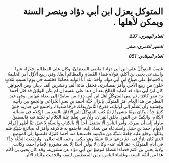 <h1 dir="rtl">المتوكل يعزل ابن أبي دؤاد وينصر السنة ويمكن لأهلها  .</h1>

<h5 dir="rtl">العام الهجري:  237

الشهر القمري: صفر

العام الميلادي: 851</h5>

<p dir="rtl">غَضِبَ المتوكِّلُ على ابنِ أبي دؤاد القاضي المعتزليِّ، وكان على المظالمِ، فعَزَله عنها واستدعى يحيى بنَ أكثَمَ، فولاه قضاءَ القُضاةِ والمظالمِ أيضًا. وفي ربيع الأوَّل أمر الخليفةُ بالاحتياطِ على ضِياعِ ابنِ أبي دؤاد، وأخَذَ ابنَه أبا الوليد محمَّدًا فحَبَسه في يوم السبتِ لثلاثٍ خَلَونَ من ربيع الآخر، وأمَرَ بمصادرتِه، فحَمَل مائةَ ألفِ وعشرين ألف دينار، ومن الجواهِرِ. كان ابنُ أبي دؤاد قد أصابه الفالجُ بعد أن دعا على نفسِه إن لم يكُن الواثِقُ قد قتَلَ أحمدَ بنَ نصرٍ كافرًا, ثم نفى المتوكِّلُ أهلَ ابن أبي دؤاد من سامِرَّا إلى بغداد مُهانين، وفي عيدِ الفطر من هذا العام أمَرَ المتوكِّل بإنزالِ جُثَّة أحمدَ بنِ نصرٍ الخُزاعي والجَمعِ بين رأسِه وجَسَدِه وأن يُسَلَّم إلى أوليائِه، ففَرِحَ النَّاسُ بذلك فرحًا شديدًا، واجتمع في جنازتِه خَلقٌ كثيرٌ جِدًّا، وكان يومًا مَشهودًا, ثمَّ كتب المتوكِّلُ إلى الآفاقِ بالمَنعِ مِن الكلامِ في مسألةِ الكلامِ، والكَفِّ عن القولِ بخَلقِ القرآن، وأنَّ من تعلَّمَ عِلمَ الكلامِ لو تكلَّمَ فيه فالمطبقُ مأواه إلى أن يموتَ. وأمر الناسَ ألَّا يشتغِلَ أحدٌ إلَّا بالكتابِ والسنَّةِ لا غيرُ، ثمَّ أظهر إكرامَ الإمامِ أحمدَ بنِ حنبل واستدعاه من بغدادَ إليه، فاجتمع به فأكرمَه وأمَرَ له بجائزةٍ سَنِيَّةٍ فلم يقبَلْها، وخلع عليه خِلعةً سَنيَّةً مِن ملابسِه فاستحيا منه أحمدُ كثيرًا، فلبسها إلى الموضِعِ الذي كان نازلًا فيه، ثمَّ نزعها نزعًا عنيفًا وهو يبكي- رحمه الله تعالى- وارتفَعَت السُّنَّة جِدًّا في أيام المتوكِّل- عفا الله عنه- وكان لا يولِّي أحدًا إلا بعد مشورةِ الإمام أحمد، وكانت ولايةُ يحيى بن أكثم قضاءَ القضاةِ مَوضِعَ ابنِ أبي دؤاد عن مشورتِه، وقد كان يحيى بن أكثَم هذا من أئمَّة السنة، وعُلماء الناس، ومن المعظِّمين للفقه والحديث واتِّباع الأثَر.</p></br>

